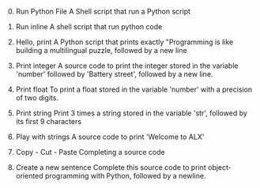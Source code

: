 0. Run Python File
A Shell script that run a Python script

1. Run inline
A shell script that run python code

2. Hello, print
A Python script that prints exactly "Programming is like building a multilingual puzzle, followed by a new line


3. Print integer
A source code to print the integer stored in the variable 'number' followed by 'Battery street', followed by a new line.

4. Print float
To print a float stored in the variable 'number' with a precision of two digits.

5. Print string
Print 3 times a string stored in the variable 'str', followed by its first 9 characters

6. Play with strings
A source code to print 'Welcome to ALX'

7. Copy - Cut - Paste
Completing a source code

8. Create a new sentence
Complete this source code  to print object-oriented programming with Python, followed by a newline.
